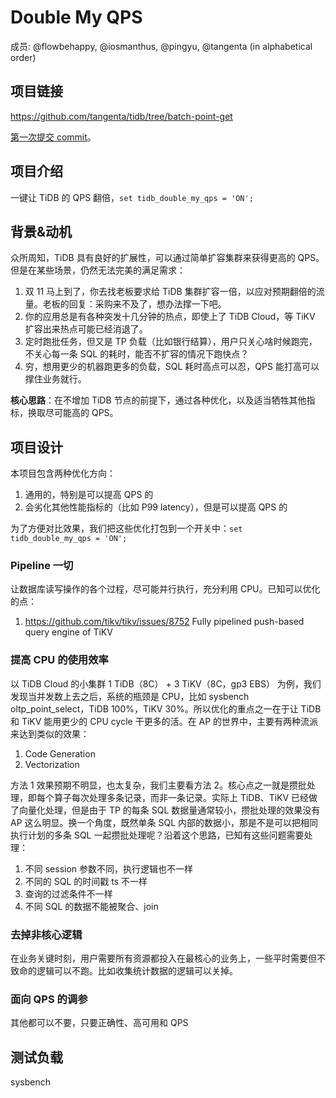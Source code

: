 # Double My QPS

成员: @flowbehappy, @iosmanthus, @pingyu, @tangenta (in alphabetical order)

## 项目链接

https://github.com/tangenta/tidb/tree/batch-point-get

[第一次提交 commit](https://github.com/tangenta/tidb/commit/918de5e5fc3d85797d8dc720ce7396090b9a0863)。

## 项目介绍

一键让 TiDB 的 QPS 翻倍，`set tidb_double_my_qps = 'ON';`

## 背景&动机

众所周知，TiDB 具有良好的扩展性，可以通过简单扩容集群来获得更高的 QPS。但是在某些场景，仍然无法完美的满足需求：

1. 双 11 马上到了，你去找老板要求给 TiDB 集群扩容一倍，以应对预期翻倍的流量。老板的回复：采购来不及了，想办法撑一下吧。
2. 你的应用总是有各种突发十几分钟的热点，即使上了 TiDB Cloud，等 TiKV 扩容出来热点可能已经消退了。
3. 定时跑批任务，但又是 TP 负载（比如银行结算），用户只关心啥时候跑完，不关心每一条 SQL 的耗时，能否不扩容的情况下跑快点？
4. 穷，想用更少的机器跑更多的负载，SQL 耗时高点可以忍，QPS 能打高可以撑住业务就行。

**核心思路**：在不增加 TiDB 节点的前提下，通过各种优化，以及适当牺牲其他指标，换取尽可能高的 QPS。

## 项目设计

本项目包含两种优化方向：

1. 通用的，特别是可以提高 QPS 的
2. 会劣化其他性能指标的（比如 P99 latency），但是可以提高 QPS 的

为了方便对比效果，我们把这些优化打包到一个开关中：`set tidb_double_my_qps = 'ON';`

### Pipeline 一切
让数据库读写操作的各个过程，尽可能并行执行，充分利用 CPU。已知可以优化的点：

1. https://github.com/tikv/tikv/issues/8752 Fully pipelined push-based query engine of TiKV

### 提高 CPU 的使用效率

以 TiDB Cloud 的小集群 1 TiDB（8C） + 3 TiKV（8C，gp3 EBS） 为例，我们发现当并发数上去之后，系统的瓶颈是 CPU，比如 sysbench oltp_point_select，TiDB 100%，TiKV 30%。所以优化的重点之一在于让 TiDB 和 TiKV 能用更少的 CPU cycle 干更多的活。在 AP 的世界中，主要有两种流派来达到类似的效果：

1. Code Generation
2. Vectorization

方法 1 效果预期不明显，也太复杂，我们主要看方法 2。核心点之一就是攒批处理，即每个算子每次处理多条记录，而非一条记录。实际上 TiDB、TiKV 已经做了向量化处理，但是由于 TP 的每条 SQL 数据量通常较小，攒批处理的效果没有 AP 这么明显。换一个角度，既然单条 SQL 内部的数据小，那是不是可以把相同执行计划的多条 SQL 一起攒批处理呢？沿着这个思路，已知有这些问题需要处理：

1. 不同 session 参数不同，执行逻辑也不一样
2. 不同的 SQL 的时间戳 ts 不一样
3. 查询的过滤条件不一样
4. 不同 SQL 的数据不能被聚合、join

### 去掉非核心逻辑
在业务关键时刻，用户需要所有资源都投入在最核心的业务上，一些平时需要但不致命的逻辑可以不跑。比如收集统计数据的逻辑可以关掉。

### 面向 QPS 的调参

其他都可以不要，只要正确性、高可用和 QPS


## 测试负载

sysbench


